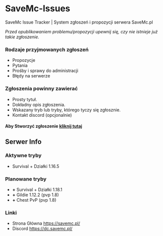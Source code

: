 # SaveMc-Issues
SaveMc Issue Tracker | System zgłoszeń i propozycji serwera SaveMc.pl

*Przed opublikowaniem problemu/propozycji upewnij się, czy nie istnieje już takie zgłoszenie.*

### Rodzaje przyjmowanych zgłoszeń
- Propozycje
- Pytania
- Prośby i sprawy do administracji
- Błędy na serwerze

### Zgłoszenia powinny zawierać
- Prosty tytuł.
- Dokładny opis zgłoszenia.
- Wskazany tryb lub tryby, którego tyczy się zgłosznie.
- Kontakt discord (opcjonalnie)

#### Aby Stworzyć zgłoszenie [kliknij tutaj](https://github.com/SaveMcPoland/SaveMc-Issues/issues/new])

## Serwer Info
### Aktywne tryby
- Survival + Działki 1.16.5

### Planowane tryby
- **+** Survival + Działki 1.18.1
- **+** Gildie 1.12.2 (pvp 1.8)
- **+** Chest PvP (pvp 1.8)

### Linki
- Strona Główna https://savemc.pl/
- Discord https://dc.savemc.pl/
